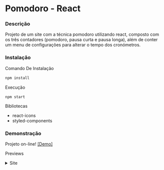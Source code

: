 # Pomodoro - React 

### Descrição

Projeto de um site com a técnica pomodoro utilizando react, composto com os três contadores (pomodoro, pausa curta e pausa longa), além de conter um menu de configurações para alterar o tempo dos cronómetros.

### Instalação

Comando De Instalação
```bash
npm install
```

Execução
```shell
npm start
```

Bibliotecas
- react-icons
- styled-components

### Demonstração

Projeto on-line! [[Demo]](http://pomodoro-react--wesleymacedo1.repl.co/)

Previews
<details>
<summary>Site</summary>

![imagem](./github/demo_1.png)
![imagem](./github/demo_2.png)

</details>
